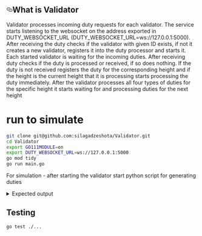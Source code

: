 <h2><a id="user-content-whats-tron" class="anchor" aria-hidden="true" href="#whats-tron"><svg class="octicon octicon-link" viewBox="0 0 16 16" version="1.1" width="16" height="16" aria-hidden="true"><path fill-rule="evenodd" d="M4 9h1v1H4c-1.5 0-3-1.69-3-3.5S2.55 3 4 3h4c1.45 0 3 1.69 3 3.5 0 1.41-.91 2.72-2 3.25V8.59c.58-.45 1-1.27 1-2.09C10 5.22 8.98 4 8 4H4c-.98 0-2 1.22-2 2.5S3 9 4 9zm9-3h-1v1h1c1 0 2 1.22 2 2.5S13.98 12 13 12H9c-.98 0-2-1.22-2-2.5 0-.83.42-1.64 1-2.09V6.25c-1.09.53-2 1.84-2 3.25C6 11.31 7.55 13 9 13h4c1.45 0 3-1.69 3-3.5S14.5 6 13 6z"></path></svg></a>What is Validator</h2>
<p>Validator processes incoming duty requests for each validator. The service starts listening to the websocket on the address exported in DUTY_WEBSOCKET_URL (DUTY_WEBSOCKET_URL=ws://127.0.0.1:5000). After receiving the duty checks if the validator with given ID exists, if not it creates a new validator, registers it into the duty processor and starts it. Each started validator is waiting for the incoming duties. After receiving duty checks if the duty is processed or received, if so does nothing. If the duty is not received registers the duty for the corresponding height and if the height is the current height that it is processing starts processing the duty immediately. After the validator processes all four types of duties for the specific height it starts waiting for and processing duties for the next height</p>

# run to simulate
```bash
git clone git@github.com:silagadzeshota/Validator.git
cd Validator
export GO111MODULE=on
export DUTY_WEBSOCKET_URL=ws://127.0.0.1:5000
go mod tidy
go run main.go
```

For simulation - after starting the validator start python script for generating duties
<details>
<summary>Expected output</summary>
<div class="highlight highlight-source-shell"><pre>
2023/06/18 20:55:41 listening for incoming duties to process
Validator  5  created and started listening for incoming duties
2023/06/18 20:55:44 Validator  5 : Received new duty  PROPOSER  for the height  0
2023/06/18 20:55:44 Validator  5 : Processed duty  PROPOSER  for the height  0
2023/06/18 20:55:47 Validator  5 : Received new duty  ATTESTER  for the height  0
2023/06/18 20:55:47 Validator  5 : Processed duty  ATTESTER  for the height  0
Validator  1  created and started listening for incoming duties
2023/06/18 20:55:50 Validator  1 : Received new duty  PROPOSER  for the height  0
2023/06/18 20:55:50 Validator  1 : Processed duty  PROPOSER  for the height  0
2023/06/18 20:55:53 Validator  5 : Received new duty  AGGREGATOR  for the height  0
2023/06/18 20:55:53 Validator  5 : Processed duty  AGGREGATOR  for the height  0
2023/06/18 20:55:56 Validator  5 : Received new duty  SYNC_COMMITTEE  for the height  0
2023/06/18 20:55:56 Validator  5 : Processed duty  SYNC_COMMITTEE  for the height  0
2023/06/18 20:55:56 Validator  5  moved to height  1
2023/06/18 20:55:59 Validator  1 : Received new duty  ATTESTER  for the height  0
2023/06/18 20:55:59 Validator  1 : Processed duty  ATTESTER  for the height  0
Validator  3  created and started listening for incoming duties
2023/06/18 20:56:02 Validator  3 : Received new duty  PROPOSER  for the height  0
2023/06/18 20:56:02 Validator  3 : Processed duty  PROPOSER  for the height  0
Validator  4  created and started listening for incoming duties
2023/06/18 20:56:05 Validator  4 : Received new duty  PROPOSER  for the height  0
2023/06/18 20:56:05 Validator  4 : Processed duty  PROPOSER  for the height  0
Validator  2  created and started listening for incoming duties
2023/06/18 20:56:08 Validator  2 : Received new duty  PROPOSER  for the height  0
2023/06/18 20:56:08 Validator  2 : Processed duty  PROPOSER  for the height  0
2023/06/18 20:56:11 Validator  2 : Received new duty  ATTESTER  for the height  0
2023/06/18 20:56:11 Validator  2 : Processed duty  ATTESTER  for the height  0
2023/06/18 20:56:14 Validator  3 : Received new duty  ATTESTER  for the height  0
2023/06/18 20:56:14 Validator  3 : Processed duty  ATTESTER  for the height  0
Validator  6  created and started listening for incoming duties
2023/06/18 20:56:17 Validator  6 : Received new duty  PROPOSER  for the height  0
2023/06/18 20:56:17 Validator  6 : Processed duty  PROPOSER  for the height  0
2023/06/18 20:56:20 Validator  2 : Received new duty  AGGREGATOR  for the height  0
2023/06/18 20:56:20 Validator  2 : Processed duty  AGGREGATOR  for the height  0
2023/06/18 20:56:23 Validator  4 : Received new duty  ATTESTER  for the height  0
2023/06/18 20:56:23 Validator  4 : Processed duty  ATTESTER  for the height  0
2023/06/18 20:56:26 Validator  4 : Received new duty  AGGREGATOR  for the height  0
2023/06/18 20:56:26 Validator  4 : Processed duty  AGGREGATOR  for the height  0
2023/06/18 20:56:29 Validator  2 : Received new duty  SYNC_COMMITTEE  for the height  0
2023/06/18 20:56:29 Validator  2 : Processed duty  SYNC_COMMITTEE  for the height  0
2023/06/18 20:56:29 Validator  2  moved to height  1
2023/06/18 20:56:32 Validator  3 : Received new duty  AGGREGATOR  for the height  0
2023/06/18 20:56:32 Validator  3 : Processed duty  AGGREGATOR  for the height  0
2023/06/18 20:56:35 Validator  6 : Received new duty  ATTESTER  for the height  0
2023/06/18 20:56:35 Validator  6 : Processed duty  ATTESTER  for the height  0
2023/06/18 20:56:38 Validator  5 : Received new duty  PROPOSER  for the height  1
2023/06/18 20:56:38 Validator  5 : Processed duty  PROPOSER  for the height  1
2023/06/18 20:56:41 Validator  1 : Received new duty  AGGREGATOR  for the height  0
2023/06/18 20:56:41 Validator  1 : Processed duty  AGGREGATOR  for the height  0
2023/06/18 20:56:44 Validator  2 : Received new duty  PROPOSER  for the height  1
2023/06/18 20:56:44 Validator  2 : Processed duty  PROPOSER  for the height  1
2023/06/18 20:56:47 Validator  2 : Received new duty  ATTESTER  for the height  1
2023/06/18 20:56:47 Validator  2 : Processed duty  ATTESTER  for the height  1
2023/06/18 20:56:50 Validator  6 : Received new duty  AGGREGATOR  for the height  0
2023/06/18 20:56:50 Validator  6 : Processed duty  AGGREGATOR  for the height  0
2023/06/18 20:56:53 Validator  3 : Received new duty  SYNC_COMMITTEE  for the height  0
2023/06/18 20:56:53 Validator  3 : Processed duty  SYNC_COMMITTEE  for the height  0
2023/06/18 20:56:53 Validator  3  moved to height  1
2023/06/18 20:56:56 Validator  2 : Received new duty  AGGREGATOR  for the height  1
2023/06/18 20:56:56 Validator  2 : Processed duty  AGGREGATOR  for the height  1</pre></div>
</details>

## Testing
```bash
go test ./...
```

